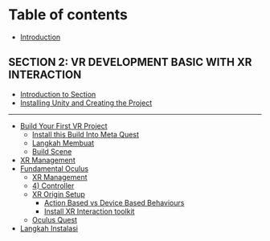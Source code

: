 # Table of contents

* [Introduction](README.md)

## SECTION 2: VR DEVELOPMENT BASIC WITH XR INTERACTION

* [Introduction to Section](section-2-vr-development-basic-with-xr-interaction/introduction-to-section.md)
* [Installing Unity and Creating the Project](section-2-vr-development-basic-with-xr-interaction/installing-unity-and-creating-the-project.md)

***

* [Build Your First VR Project](build-your-first-vr-project/README.md)
  * [Install this Build Into Meta Quest](build-your-first-vr-project/install-this-build-into-meta-quest.md)
  * [Langkah Membuat](build-your-first-vr-project/langkah-membuat.md)
  * [Build Scene](build-your-first-vr-project/build-scene.md)
* [XR Management](xr-management.md)
* [Fundamental Oculus](<README (1).md>)
  * [XR Management](<Fundamental Oculus/3) XR Management.md>)
  * [4) Controller](<Fundamental Oculus/4) Controller.md>)
  * [XR Origin Setup](<Fundamental Oculus/XR Origin Setup/README.md>)
    * [Action Based vs Device Based Behaviours](<Fundamental Oculus/XR Origin Setup/Action Based vs Device Based.md>)
    * [Install XR Interaction toolkit](<Fundamental Oculus/XR Origin Setup/Install XR Interaction toolkit.md>)
  * [Oculus Quest](<Fundamental Oculus/1) Introduction.md>)
* [Langkah Instalasi](<2) Langkah Install.md>)
